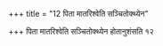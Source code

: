 +++
title = "12 पिता मातरिश्वेति सञ्चितोक्थ्येन"

+++
पिता मातरिश्वेति सञ्चितोक्थ्येन होतानुशंसति १२